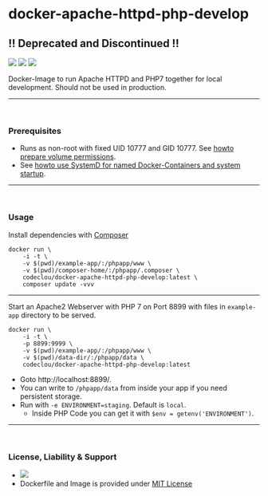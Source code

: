# docker-apache-httpd-php-develop

## :bangbang: Deprecated and Discontinued :bangbang:

[![](https://codeclou.github.io/doc/badges/generated/docker-image-size-17.svg)](https://hub.docker.com/r/codeclou/docker-apache-httpd-php-develop/tags/) [![](https://codeclou.github.io/doc/badges/generated/docker-from-alpine-3.5.svg)](https://alpinelinux.org/) [![](https://codeclou.github.io/doc/badges/generated/docker-run-as-non-root.svg)](https://docs.docker.com/engine/reference/builder/#/user)

Docker-Image to run Apache HTTPD and PHP7 together for local development. Should not be used in production.

-----
&nbsp;

### Prerequisites

 * Runs as non-root with fixed UID 10777 and GID 10777. See [howto prepare volume permissions](https://github.com/codeclou/doc/blob/master/docker/README.md).
 * See [howto use SystemD for named Docker-Containers and system startup](https://github.com/codeclou/doc/blob/master/docker/README.md).


-----
&nbsp;


### Usage

Install dependencies with [Composer](https://getcomposer.org/)

```
docker run \
    -i -t \
    -v $(pwd)/example-app/:/phpapp/www \
    -v $(pwd)/composer-home/:/phpapp/.composer \
    codeclou/docker-apache-httpd-php-develop:latest \
    composer update -vvv
```

----

Start an Apache2 Webserver with PHP 7 on Port 8899 with files in `example-app` directory to be served.

```
docker run \
    -i -t \
    -p 8899:9999 \
    -v $(pwd)/example-app/:/phpapp/www \
    -v $(pwd)/data-dir/:/phpapp/data \
    codeclou/docker-apache-httpd-php-develop:latest
```

 * Goto http://localhost:8899/. 
 * You can write to `/phpapp/data` from inside your app if you need persistent storage.
 * Run with `-e ENVIRONMENT=staging`. Default is `local`. 
   * Inside PHP Code you can get it with `$env = getenv('ENVIRONMENT')`.

-----
&nbsp;

### License, Liability & Support

 * [![](https://codeclou.github.io/doc/docker-warranty-notice.svg?v1)](https://github.com/codeclou/docker-apache-httpd-php-develop/blob/master/LICENSE.md)
 * Dockerfile and Image is provided under [MIT License](https://github.com/codeclou/docker-apache-httpd-php-develop/blob/master/LICENSE.md)
